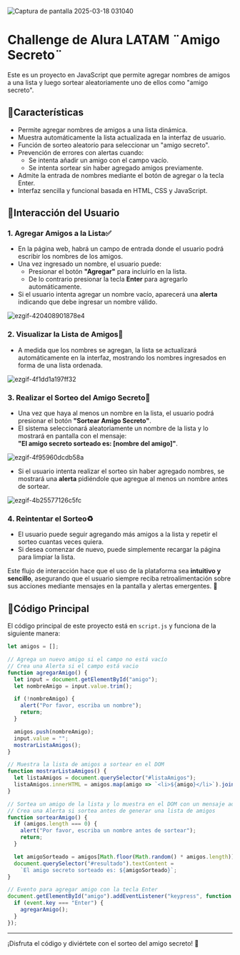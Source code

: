 
![Captura de pantalla 2025-03-18 031040](https://github.com/user-attachments/assets/9e568c1f-d3d2-45d0-95ec-8a09004d883e)

# Challenge de Alura LATAM ¨Amigo Secreto¨

Este es un proyecto en JavaScript que permite agregar nombres de amigos a una lista y luego sortear aleatoriamente uno de ellos como "amigo secreto".

## 🔅Características
- Permite agregar nombres de amigos a una lista dinámica.
- Muestra automáticamente la lista actualizada en la interfaz de usuario.
- Función de sorteo aleatorio para seleccionar un "amigo secreto".
- Prevención de errores con alertas cuando:
  - Se intenta añadir un amigo con el campo vacío.
  - Se intenta sortear sin haber agregado amigos previamente.
- Admite la entrada de nombres mediante el botón de agregar o la tecla Enter.
- Interfaz sencilla y funcional basada en HTML, CSS y JavaScript.

## 🔅Interacción del Usuario

### **1. Agregar Amigos a la Lista**✅
- En la página web, habrá un campo de entrada donde el usuario podrá escribir los nombres de los amigos.
- Una vez ingresado un nombre, el usuario puede:
  - Presionar el botón **"Agregar"** para incluirlo en la lista.
  - De lo contrario presionar la tecla **Enter** para agregarlo automáticamente.
- Si el usuario intenta agregar un nombre vacío, aparecerá una **alerta** indicando que debe ingresar un nombre válido.


![ezgif-420408901878e4](https://github.com/user-attachments/assets/af91d4c6-a70b-4d0f-b38e-f47c29fea13e)




### **2. Visualizar la Lista de Amigos**📄

- A medida que los nombres se agregan, la lista se actualizará automáticamente en la interfaz, mostrando los nombres ingresados en forma de una lista ordenada.


![ezgif-4f1dd1a197ff32](https://github.com/user-attachments/assets/3c88bdae-f329-4b04-b19b-b7dd7728a9de)



### **3. Realizar el Sorteo del Amigo Secreto**🎲
- Una vez que haya al menos un nombre en la lista, el usuario podrá presionar el botón **"Sortear Amigo Secreto"**.
- El sistema seleccionará aleatoriamente un nombre de la lista y lo mostrará en pantalla con el mensaje:  
  **"El amigo secreto sorteado es: [nombre del amigo]"**.


![ezgif-4f95960dcdb58a](https://github.com/user-attachments/assets/88c480ea-4072-41fd-90b2-b3d54103a078)


  
- Si el usuario intenta realizar el sorteo sin haber agregado nombres, se mostrará una **alerta** pidiéndole que agregue al menos un nombre antes de sortear.

![ezgif-4b25577126c5fc](https://github.com/user-attachments/assets/af338d27-7748-4e83-a3b7-460de148b08c)



### **4. Reintentar el Sorteo**♻️
- El usuario puede seguir agregando más amigos a la lista y repetir el sorteo cuantas veces quiera.
- Si desea comenzar de nuevo, puede simplemente recargar la página para limpiar la lista.

Este flujo de interacción hace que el uso de la plataforma sea **intuitivo y sencillo**, asegurando que el usuario siempre reciba retroalimentación sobre sus acciones mediante mensajes en la pantalla y alertas emergentes. 🚀



## 🔅Código Principal
El código principal de este proyecto está en `script.js` y funciona de la siguiente manera:

```javascript
let amigos = [];

// Agrega un nuevo amigo si el campo no está vacío
// Crea una Alerta si el campo está vacio
function agregarAmigo() {
  let input = document.getElementById("amigo");
  let nombreAmigo = input.value.trim();

  if (!nombreAmigo) {
    alert("Por favor, escriba un nombre");
    return;
  }

  amigos.push(nombreAmigo);
  input.value = "";
  mostrarListaAmigos();
}

// Muestra la lista de amigos a sortear en el DOM
function mostrarListaAmigos() {
  let listaAmigos = document.querySelector("#listaAmigos");
  listaAmigos.innerHTML = amigos.map(amigo => `<li>${amigo}</li>`).join("");
}

// Sortea un amigo de la lista y lo muestra en el DOM con un mensaje adicional
// Crea una Alerta si sortea antes de generar una lista de amigos
function sortearAmigo() {
  if (amigos.length === 0) {
    alert("Por favor, escriba un nombre antes de sortear");
    return;
  }

  let amigoSorteado = amigos[Math.floor(Math.random() * amigos.length)];
  document.querySelector("#resultado").textContent = 
    `El amigo secreto sorteado es: ${amigoSorteado}`;
}

// Evento para agregar amigo con la tecla Enter
document.getElementById("amigo").addEventListener("keypress", function (event) {
  if (event.key === "Enter") {
    agregarAmigo();
  }
});
```


---
¡Disfruta el código y diviértete con el sorteo del amigo secreto! 🎉
